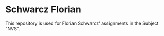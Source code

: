 # Schwarcz Florian

This repository is used for Florian Schwarcz' assignments in the Subject "NVS".
